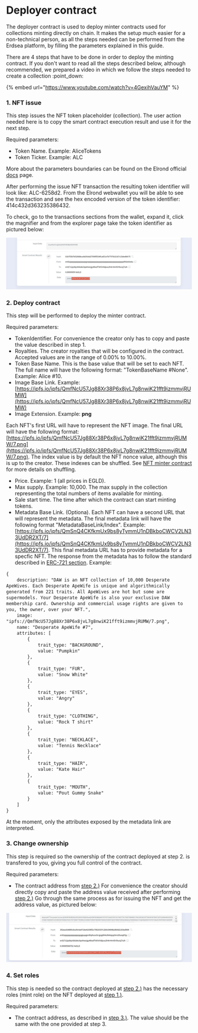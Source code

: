 # Deployer contract

The deployer contract is used to deploy minter contracts used for collections minting directly on chain. It makes the setup much easier for a non-technical person, as all the steps needed can be performed from the Erdsea platform, by filling the parameters explained in this guide.

There are 4 steps that have to be done in order to deploy the minting contract. If you don't want to read all the steps described below, although recommended, we prepared a video in which we follow the steps needed to create a collection :point\_down:

{% embed url="https://www.youtube.com/watch?v=4GexihVauYM" %}

### 1. NFT issue

This step issues the NFT token placeholder (collection). The user action needed here is to copy the smart contract execution result and use it for the next step.

Required parameters:

* Token Name. Example: AliceTokens
* Token Ticker. Example: ALC

More about the parameters boundaries can be found on the Elrond official [docs](https://docs.elrond.com/developers/nft-tokens/#issuance-of-non-fungible-tokens) page.

After performing the issue NFT transaction the resulting token identifier will look like: ALC-6258d2. From the Elrond webwallet you will be able to see the transaction and see the hex encoded version of the token identifier: 414c432d363235386432.

To check, go to the transactions sections from the wallet, expand it, click the magnifier and from the explorer page take the token identifier as pictured below:

![](<../.gitbook/assets/WhatsApp Image 2021-11-12 at 00.39.23.jpeg>)

### 2. Deploy contract

This step will be performed to deploy the minter contract.&#x20;

Required parameters:

* TokenIdentifier. For convenience the creator only has to copy and paste the value described in step 1.
* Royalties. The creator royalties that will be configured in the contract. Accepted values are in the range of 0.00% to 10.00%.
* Token Base Name. This is the base value that will be set to each NFT. The full name will have the following format: "TokenBaseName #None". Example: Alice #10.
* Image Base Link. Example: [https://ipfs.io/ipfs/QmfNcU57Jg88Xr38P6x8jvL7g8nwiK21fft9izmmvjRUMW](https://ipfs.io/ipfs/QmfNcU57Jg88Xr38P6x8jvL7g8nwiK21fft9izmmvjRUMW)
* Image Extension. Example: **png**

Each NFT's first URL will have to represent the NFT image. The final URL will have the following format: [https://ipfs.io/ipfs/QmfNcU57Jg88Xr38P6x8jvL7g8nwiK21fft9izmmvjRUMW/7.png](https://ipfs.io/ipfs/QmfNcU57Jg88Xr38P6x8jvL7g8nwiK21fft9izmmvjRUMW/7.png). The index value is by default the NFT nonce value, although this is up to the creator. These indexes can be shuffled. See [NFT minter contract](minter-contract.md#shuffle) for more details on shuffling.

* Price. Example: 1 (all prices in EGLD).
* Max supply. Example: 10,000. The max supply in the collection representing the total numbers of items available for minting.
* Sale start time. The time after which the contract can start minting tokens.
* Metadata Base Link. (Optiona). Each NFT can have a second URL that will represent the metadata. The final metadata link will have the following format "MetadataBaseLink/Index". Example: [https://ipfs.io/ipfs/QmSnQ4CKfkmUx9bs8yTymmU1nDBkboCWCV2LN33UdDR2XT/7](https://ipfs.io/ipfs/QmSnQ4CKfkmUx9bs8yTymmU1nDBkboCWCV2LN33UdDR2XT/7). This final metadata URL has to provide metadata for a specfic NFT. The response from the metadata has to follow the standard described in [ERC-721 section](erd-721-standard.md#erc-721-structure). Example:

```
{
	description: "DAW is an NFT collection of 10,000 Desperate ApeWives. Each Desperate ApeWife is unique and algorithmically generated from 221 traits. All ApeWives are hot but some are supermodels. Your Desperate ApeWife is also your exclusive DAW membership card. Ownership and commercial usage rights are given to you, the owner, over your NFT.",
	image: "ipfs://QmfNcU57Jg88Xr38P6x8jvL7g8nwiK21fft9izmmvjRUMW/7.png",
	name: "Desperate ApeWife #7",
	attributes: [
		{
			trait_type: "BACKGROUND",
			value: "Pumpkin"
		},
		{
			trait_type: "FUR",
			value: "Snow White"
		},
		{
			trait_type: "EYES",
			value: "Angry"
		},
		{
			trait_type: "CLOTHING",
			value: "Rock T shirt"
		},
		{
			trait_type: "NECKLACE",
			value: "Tennis Necklace"
		},
		{
			trait_type: "HAIR",
			value: "Kate Hair"
		},
		{
			trait_type: "MOUTH",
			value: "Pout Gummy Snake"
		}
	]
}
```

At the moment, only the attributes exposed by the metadata link are interpreted.

### 3. Change ownership

This step is required so the ownership of the contract deployed at step 2. is transfered to you, giving you full control of the contract.&#x20;

Required parameters:

* The contract address from [step 2.)](deployer-contract.md#2.-deploy-contract) For convenience the creator should directly copy and paste the address value received after performing [step 2.)](deployer-contract.md#2.-deploy-contract) Go through the same process as for issuing the NFT and get the address value, as pictured below:

![](<../.gitbook/assets/WhatsApp Image 2021-11-12 at 00.39.44.jpeg>)

### 4. Set roles

This step is needed so the contract deployed at [step 2.)](deployer-contract.md#2.-deploy-contract) has the necessary roles (mint role) on the NFT deployed at [step 1.)](deployer-contract.md#1.-nft-issue).



Required parameters:

* The contract address, as described in [step 3.)](deployer-contract.md#2.-change-ownership). The value should be the same with the one provided at step 3.

